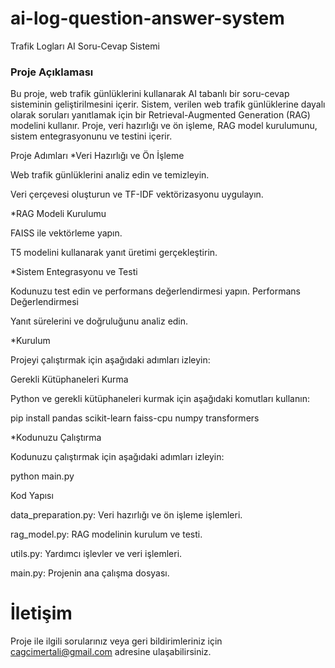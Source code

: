 # ai-log-question-answer-system


Trafik Logları AI Soru-Cevap Sistemi

### Proje Açıklaması

Bu proje, web trafik günlüklerini kullanarak AI tabanlı bir soru-cevap sisteminin geliştirilmesini içerir. Sistem, verilen web trafik günlüklerine dayalı olarak soruları yanıtlamak için bir Retrieval-Augmented Generation (RAG) modelini kullanır. Proje, veri hazırlığı ve ön işleme, RAG model kurulumunu, sistem entegrasyonunu ve testini içerir.

Proje Adımları
*Veri Hazırlığı ve Ön İşleme

Web trafik günlüklerini analiz edin ve temizleyin.

Veri çerçevesi oluşturun ve TF-IDF vektörizasyonu uygulayın.


*RAG Modeli Kurulumu

FAISS ile vektörleme yapın.

T5 modelini kullanarak yanıt üretimi gerçekleştirin.


*Sistem Entegrasyonu ve Testi

Kodunuzu test edin ve performans değerlendirmesi yapın.
Performans Değerlendirmesi

Yanıt sürelerini ve doğruluğunu analiz edin.


*Kurulum

Projeyi çalıştırmak için aşağıdaki adımları izleyin:

Gerekli Kütüphaneleri Kurma

Python ve gerekli kütüphaneleri kurmak için aşağıdaki komutları kullanın:

pip install pandas scikit-learn faiss-cpu numpy transformers

*Kodunuzu Çalıştırma

Kodunuzu çalıştırmak için aşağıdaki adımları izleyin:

python main.py

Kod Yapısı

data_preparation.py: Veri hazırlığı ve ön işleme işlemleri.

rag_model.py: RAG modelinin kurulum ve testi.

utils.py: Yardımcı işlevler ve veri işlemleri.

main.py: Projenin ana çalışma dosyası.

# İletişim

Proje ile ilgili sorularınız veya geri bildirimleriniz için cagcimertali@gmail.com adresine ulaşabilirsiniz.
